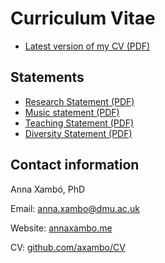 # Curriculum Vitae

* [Latest version of my CV (PDF)](https://github.com/axambo/CV/blob/master/Xambo.CV.pdf?raw=true)

## Statements

* [Research Statement (PDF)](https://github.com/axambo/CV/blob/master/Statements/Xambo.ResearchStatement.pdf?raw=true)
* [Music statement (PDF)](https://github.com/axambo/CV/blob/master/Statements/Xambo.MusicStatement.pdf?raw=true)
* [Teaching Statement (PDF)](https://github.com/axambo/CV/blob/master/Statements/Xambo.TeachingStatement.pdf?raw=true)
* [Diversity Statement (PDF)](https://github.com/axambo/CV/blob/master/Statements/Xambo.DiversityStatement.pdf?raw=true)

## Contact information

Anna Xambó, PhD

Email: anna.xambo@dmu.ac.uk

Website: [annaxambo.me](http://annaxambo.me)

CV: [github.com/axambo/CV](https://github.com/axambo/CV/)